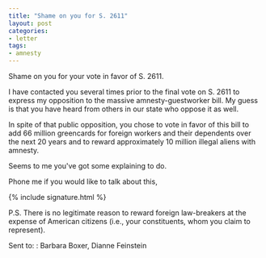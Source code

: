 ```yaml
---
title: "Shame on you for S. 2611"
layout: post
categories:
- letter
tags:
- amnesty
---
```


Shame on you for your vote in favor of S. 2611.

I have contacted you several times prior to the final vote on S. 2611 to express my opposition to the massive amnesty-guestworker bill. My guess is that you have heard from others in our state who oppose it as well.

In spite of that public opposition, you chose to vote in favor of this bill to add 66 million greencards for foreign workers and their dependents over the next 20 years and to reward approximately 10 million illegal aliens with amnesty.

Seems to me you've got some explaining to do.

Phone me if you would like to talk about this,

{% include signature.html %}

P.S. There is no legitimate reason to reward foreign law-breakers at the expense of American citizens (i.e., your constituents, whom you claim to represent).

Sent to:
: Barbara Boxer, Dianne Feinstein
